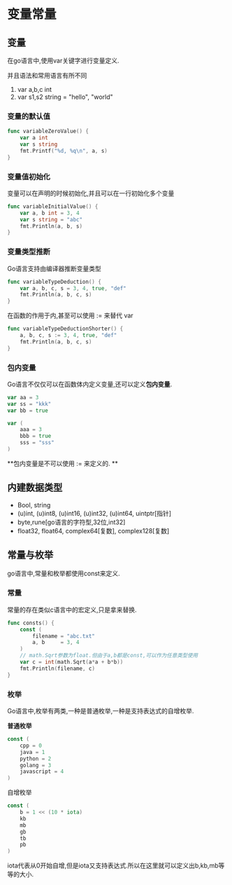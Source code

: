 # 变量常量



 ## 变量

在go语言中,使用var关键字进行变量定义.

并且语法和常用语言有所不同

1. var a,b,c int
2. var s1,s2 string = "hello", "world"



### 变量的默认值

```go
func variableZeroValue() {
	var a int
	var s string
	fmt.Printf("%d, %q\n", a, s)
}
```



### 变量值初始化

变量可以在声明的时候初始化,并且可以在一行初始化多个变量 

``` go
func variableInitialValue() {
	var a, b int = 3, 4
	var s string = "abc"
	fmt.Println(a, b, s)
}
```



### 变量类型推断

Go语言支持由编译器推断变量类型

```go
func variableTypeDeduction() {
	var a, b, c, s = 3, 4, true, "def"
	fmt.Println(a, b, c, s)
}
```

在函数的作用于内,甚至可以使用 := 来替代 var 

```go
func variableTypeDeductionShorter() {
	a, b, c, s := 3, 4, true, "def"
	fmt.Println(a, b, c, s)
}
```



### 包内变量

Go语言不仅仅可以在函数体内定义变量,还可以定义**包内变量**.

```go
var aa = 3
var ss = "kkk"
var bb = true

var (
	aaa = 3
	bbb = true
	sss = "sss"
)
```



**包内变量是不可以使用 := 来定义的. **



## 内建数据类型

* Bool, string
* (u)int, (u)int8, (u)int16, (u)int32, (u)int64, uintptr[指针] 
* byte,rune[go语言的字符型,32位,int32] 
* float32, float64, complex64[复数], complex128[复数] 



## 常量与枚举

go语言中,常量和枚举都使用const来定义. 



### 常量

常量的存在类似c语言中的宏定义,只是拿来替换. 

```go
func consts() {
	const (
		filename = "abc.txt"
		a, b     = 3, 4
	)
	// math.Sqrt参数为float.但由于a,b都是const,可以作为任意类型使用
	var c = int(math.Sqrt(a*a + b*b)) 
	fmt.Println(filename, c)
}
```



### 枚举

Go语言中,枚举有两类,一种是普通枚举,一种是支持表达式的自增枚举. 

**普通枚举**

```go
const (
	cpp = 0
	java = 1
	python = 2
	golang = 3
	javascript = 4
)
```



自增枚举

```go
const (
	b = 1 << (10 * iota)
	kb
	mb
	gb
	tb
	pb
)
```

iota代表从0开始自增,但是iota又支持表达式.所以在这里就可以定义出b,kb,mb等等的大小. 